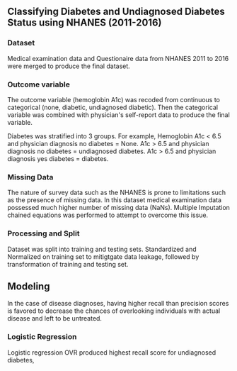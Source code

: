 ## Classifying Diabetes and Undiagnosed Diabetes Status using NHANES (2011-2016)

### Dataset
Medical examination data and Questionaire data from NHANES 2011 to 2016 were merged to produce the final dataset.

### Outcome variable
The outcome variable (hemoglobin A1c) was recoded from continuous to categorical (none, diabetic, undiagnosed diabetic).
Then the categorical variable was combined with physician's self-report data to produce the final variable.

Diabetes was stratified into 3 groups. 
For example, 
  Hemoglobin A1c < 6.5 and physician diagnosis no diabetes = None.
  A1c > 6.5 and physician diagnosis no diabetes = undiagnosed diabetes.
  A1c > 6.5 and physician diagnosis yes diabetes = diabetes.

### Missing Data
The nature of survey data such as the NHANES is prone to limitations such as the presence of missing data.
In this dataset medical examination data possessed much higher number of missing data (NaNs).
Multiple Imputation chained equations was performed to attempt to overcome this issue.


### Processing and Split
Dataset was split into training and testing sets.
Standardized and Normalized on training set to mitigtgate data leakage, followed by transformation of training and testing set.

## Modeling
In the case of disease diagnoses, having higher recall than precision scores is favored to decrease the chances of overlooking individuals with actual disease and left to be untreated.

### Logistic Regression
Logistic regression OVR produced highest recall score for undiagnosed diabetes,

